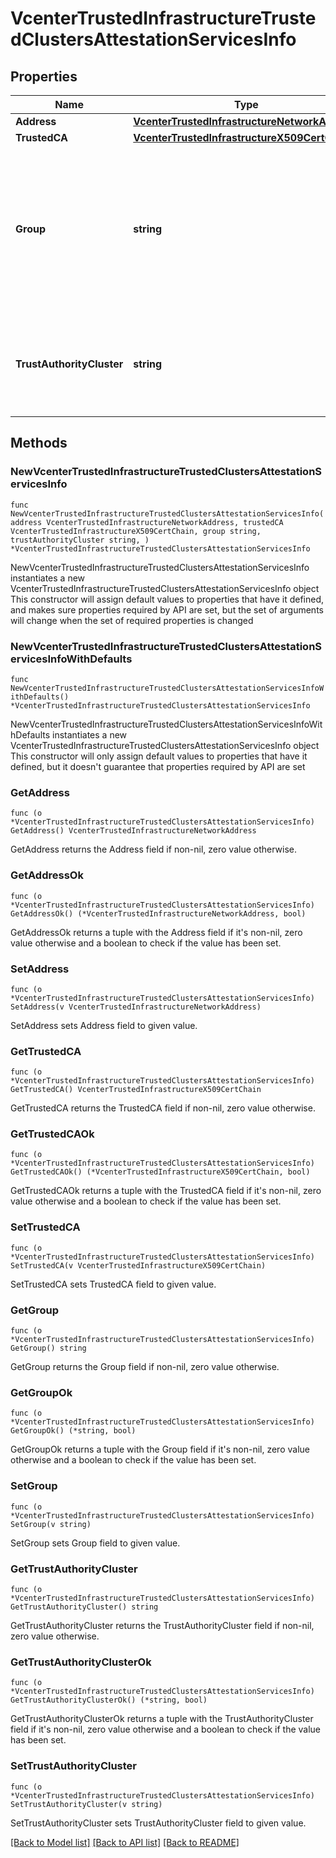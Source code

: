 # VcenterTrustedInfrastructureTrustedClustersAttestationServicesInfo

## Properties

Name | Type | Description | Notes
------------ | ------------- | ------------- | -------------
**Address** | [**VcenterTrustedInfrastructureNetworkAddress**](VcenterTrustedInfrastructureNetworkAddress.md) |  | 
**TrustedCA** | [**VcenterTrustedInfrastructureX509CertChain**](VcenterTrustedInfrastructureX509CertChain.md) |  | 
**Group** | **string** | The group determines the Key Provider Service instances can accept reports issued by this Attestation Service instance. | 
**TrustAuthorityCluster** | **string** | The cluster specifies the Trust Authority Cluster this Attestation Service belongs to. | 

## Methods

### NewVcenterTrustedInfrastructureTrustedClustersAttestationServicesInfo

`func NewVcenterTrustedInfrastructureTrustedClustersAttestationServicesInfo(address VcenterTrustedInfrastructureNetworkAddress, trustedCA VcenterTrustedInfrastructureX509CertChain, group string, trustAuthorityCluster string, ) *VcenterTrustedInfrastructureTrustedClustersAttestationServicesInfo`

NewVcenterTrustedInfrastructureTrustedClustersAttestationServicesInfo instantiates a new VcenterTrustedInfrastructureTrustedClustersAttestationServicesInfo object
This constructor will assign default values to properties that have it defined,
and makes sure properties required by API are set, but the set of arguments
will change when the set of required properties is changed

### NewVcenterTrustedInfrastructureTrustedClustersAttestationServicesInfoWithDefaults

`func NewVcenterTrustedInfrastructureTrustedClustersAttestationServicesInfoWithDefaults() *VcenterTrustedInfrastructureTrustedClustersAttestationServicesInfo`

NewVcenterTrustedInfrastructureTrustedClustersAttestationServicesInfoWithDefaults instantiates a new VcenterTrustedInfrastructureTrustedClustersAttestationServicesInfo object
This constructor will only assign default values to properties that have it defined,
but it doesn't guarantee that properties required by API are set

### GetAddress

`func (o *VcenterTrustedInfrastructureTrustedClustersAttestationServicesInfo) GetAddress() VcenterTrustedInfrastructureNetworkAddress`

GetAddress returns the Address field if non-nil, zero value otherwise.

### GetAddressOk

`func (o *VcenterTrustedInfrastructureTrustedClustersAttestationServicesInfo) GetAddressOk() (*VcenterTrustedInfrastructureNetworkAddress, bool)`

GetAddressOk returns a tuple with the Address field if it's non-nil, zero value otherwise
and a boolean to check if the value has been set.

### SetAddress

`func (o *VcenterTrustedInfrastructureTrustedClustersAttestationServicesInfo) SetAddress(v VcenterTrustedInfrastructureNetworkAddress)`

SetAddress sets Address field to given value.


### GetTrustedCA

`func (o *VcenterTrustedInfrastructureTrustedClustersAttestationServicesInfo) GetTrustedCA() VcenterTrustedInfrastructureX509CertChain`

GetTrustedCA returns the TrustedCA field if non-nil, zero value otherwise.

### GetTrustedCAOk

`func (o *VcenterTrustedInfrastructureTrustedClustersAttestationServicesInfo) GetTrustedCAOk() (*VcenterTrustedInfrastructureX509CertChain, bool)`

GetTrustedCAOk returns a tuple with the TrustedCA field if it's non-nil, zero value otherwise
and a boolean to check if the value has been set.

### SetTrustedCA

`func (o *VcenterTrustedInfrastructureTrustedClustersAttestationServicesInfo) SetTrustedCA(v VcenterTrustedInfrastructureX509CertChain)`

SetTrustedCA sets TrustedCA field to given value.


### GetGroup

`func (o *VcenterTrustedInfrastructureTrustedClustersAttestationServicesInfo) GetGroup() string`

GetGroup returns the Group field if non-nil, zero value otherwise.

### GetGroupOk

`func (o *VcenterTrustedInfrastructureTrustedClustersAttestationServicesInfo) GetGroupOk() (*string, bool)`

GetGroupOk returns a tuple with the Group field if it's non-nil, zero value otherwise
and a boolean to check if the value has been set.

### SetGroup

`func (o *VcenterTrustedInfrastructureTrustedClustersAttestationServicesInfo) SetGroup(v string)`

SetGroup sets Group field to given value.


### GetTrustAuthorityCluster

`func (o *VcenterTrustedInfrastructureTrustedClustersAttestationServicesInfo) GetTrustAuthorityCluster() string`

GetTrustAuthorityCluster returns the TrustAuthorityCluster field if non-nil, zero value otherwise.

### GetTrustAuthorityClusterOk

`func (o *VcenterTrustedInfrastructureTrustedClustersAttestationServicesInfo) GetTrustAuthorityClusterOk() (*string, bool)`

GetTrustAuthorityClusterOk returns a tuple with the TrustAuthorityCluster field if it's non-nil, zero value otherwise
and a boolean to check if the value has been set.

### SetTrustAuthorityCluster

`func (o *VcenterTrustedInfrastructureTrustedClustersAttestationServicesInfo) SetTrustAuthorityCluster(v string)`

SetTrustAuthorityCluster sets TrustAuthorityCluster field to given value.



[[Back to Model list]](../README.md#documentation-for-models) [[Back to API list]](../README.md#documentation-for-api-endpoints) [[Back to README]](../README.md)


